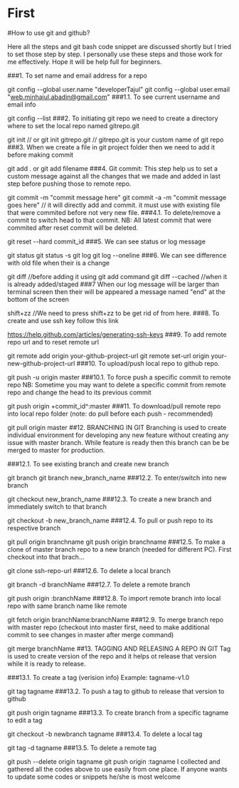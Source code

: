 # First
#How to use git and github?

Here all the steps and git bash code snippet are discussed shortly but I tried to set those step by step. I personally use these steps and those work for me effectively. Hope it will be help full for beginners.

###1. To set name and email address for a repo

git config --global user.name "developerTajul"
git config --global user.email "web.minhajul.abadin@gmail.com"
###1.1. To see current username and email info

git config --list
###2. To initiating git repo we need to create a directory where to set the local repo named gitrepo.git

git init // or
git init gitrepo.git // gitrepo.git is your custom name of git repo
###3. When we create a file in git project folder then we need to add it before making commit

git add . or git add filename
###4. Git commit: This step help us to set a custom message against all the changes that we made and added in last step before pushing those to remote repo.

git commit -m "commit message here"
git commit -a -m "commit message goes here" // it will directly add and commit. it must use with existing file that were commited before not very new file.
###4.1. To delete/remove a commit to switch head to that commit. NB: All latest commit that were commited after reset commit will be deleted.

git reset --hard commit_id
###5. We can see status or log message

git status
git status -s
git log
git log --oneline
###6. We can see difference with old file when their is a change

git diff //before adding it using git add command
git diff --cached //when it is already added/staged
###7 When our log message will be larger than terminal screen then their will be appeared a message named "end" at the bottom of the screen

shift+zz //We need to press shift+zz to be get rid of from here.
###8. To create and use ssh key follow this link

https://help.github.com/articles/generating-ssh-keys
###9. To add remote repo url and to reset remote url

git remote add origin your-github-project-url
git remote set-url origin your-new-github-project-url
###10. To upload/push local repo to github repo.

git push -u origin master
###10.1. To force push a specific commit to remote repo NB: Sometime you may want to delete a specific commit from remote repo and change the head to its previous commit

git push origin +commit_id^:master
###11. To download/pull remote repo into local repo folder (note: do pull before each push - recommended)

git pull origin master
##12. BRANCHING IN GIT Branching is used to create individual environment for developing any new feature without creating any issue with master branch. While feature is ready then this branch can be be merged to master for production.

###12.1. To see existing branch and create new branch

git branch
git branch new_branch_name
###12.2. To enter/switch into new branch

git checkout new_branch_name
###12.3. To create a new branch and immediately switch to that branch

git checkout -b new_branch_name
###12.4. To pull or push repo to its respective branch

git pull origin branchname
git push origin branchname
###12.5. To make a clone of master branch repo to a new branch (needed for different PC). First checkout into that brach...

git clone ssh-repo-url
###12.6. To delete a local branch

git branch -d branchName
###12.7. To delete a remote branch

git push origin :branchName
###12.8. To import remote branch into local repo with same branch name like remote

git fetch origin branchName:branchName
###12.9. To merge branch repo with master repo (checkout into master first, need to make additional commit to see changes in master after merge command)

git merge branchName
##13. TAGGING AND RELEASING A REPO IN GIT Tag is used to create version of the repo and it helps ot release that version while it is ready to release.

###13.1. To create a tag (verision info) Example: tagname-v1.0

git tag tagname
###13.2. To push a tag to github to release that version to github

git push origin tagname
###13.3. To create branch from a specific tagname to edit a tag

git checkout -b newbranch tagname
###13.4. To delete a local tag

git tag -d tagname
###13.5. To delete a remote tag

git push --delete origin tagname
git push origin :tagname
I collected and gathered all the codes above to use easily from one place. If anyone wants to update some codes or snippets he/she is most welcome
